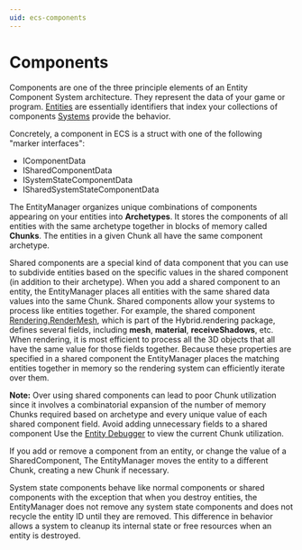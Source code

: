 ```yaml
---
uid: ecs-components
---
```

# Components

<!--
> Synopsis:componentsin detail
> What a componenti s...
> How components are managed
> General approaches for accessing components> ComponentData struct
> SharedComponentData struct
> SystemStateComponent and SystemStateSharedComponent
> BufferComponent
> ChunkComponent
> Prefab and Disabled IComponentData
> ComponentGroup and filtering
-->

Components are one of the three principle elements of an Entity Component System architecture. They represent the data of your game or program. [Entities](ecs_entities.md) are essentially identifiers that index your collections of components [Systems](ecs_systems.md) provide the behavior. 

Concretely, a component in ECS is a struct with one of the following "marker interfaces":

* IComponentData
* ISharedComponentData
* ISystemStateComponentData
* ISharedSystemStateComponentData

The EntityManager organizes unique combinations of components appearing on your entities into **Archetypes**. It stores the components of all entities with the same archetype together in blocks of memory called **Chunks**. The entities in a given Chunk all have the same component archetype.

Shared components are a special kind of data component that you can use to subdivide entities based on the specific values in the shared component (in addition to their archetype). When you add a shared component to an entity, the EntityManager places all entities with the same shared data values into the same Chunk. Shared components allow your systems to process like entities  together. For example, the shared component [Rendering.RenderMesh](link), which is part of the Hybrid.rendering package, defines several fields, including **mesh**, **material**, **receiveShadows**, etc. When rendering, it is most efficient to process all the 3D objects that all have the same value for those fields together. Because these properties are specified in a shared component the EntityManager places the matching entities together in memory so the rendering system can efficiently iterate over them. 

**Note:** Over using shared components can lead to poor Chunk utilization since it involves a combinatorial expansion of the number of memory Chunks required based on archetype and every unique value of each shared component field. Avoid adding unnecessary fields to a shared component Use the [Entity Debugger](ecs_debugging.md) to view the current Chunk utilization.
 
If you add or remove a component from an entity, or change the value of a SharedComponent, The EntityManager moves the entity to a different Chunk, creating a new Chunk if necessary.

System state components behave like normal components or shared components with the exception that when you destroy entities, the EntityManager does not remove any system state components and does not recycle the entity ID until they are removed. This difference in behavior allows a system to cleanup its internal state or free resources when an entity is destroyed.

